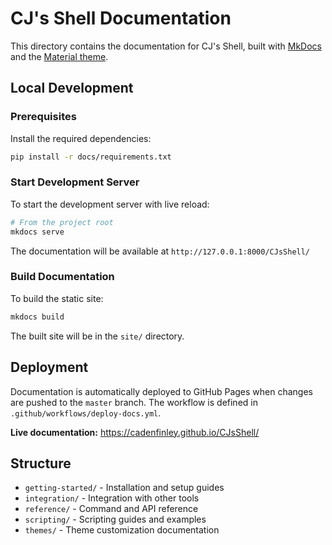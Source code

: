 # CJ's Shell Documentation

This directory contains the documentation for CJ's Shell, built with [MkDocs](https://www.mkdocs.org/) and the [Material theme](https://squidfunk.github.io/mkdocs-material/).

## Local Development

### Prerequisites

Install the required dependencies:

```bash
pip install -r docs/requirements.txt
```

### Start Development Server

To start the development server with live reload:

```bash
# From the project root
mkdocs serve
```

The documentation will be available at `http://127.0.0.1:8000/CJsShell/`

### Build Documentation

To build the static site:

```bash
mkdocs build
```

The built site will be in the `site/` directory.

## Deployment

Documentation is automatically deployed to GitHub Pages when changes are pushed to the `master` branch. The workflow is defined in `.github/workflows/deploy-docs.yml`.

**Live documentation:** https://cadenfinley.github.io/CJsShell/

## Structure

- `getting-started/` - Installation and setup guides
- `integration/` - Integration with other tools
- `reference/` - Command and API reference
- `scripting/` - Scripting guides and examples
- `themes/` - Theme customization documentation

